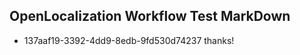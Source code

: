 ## OpenLocalization Workflow Test MarkDown
* 137aaf19-3392-4dd9-8edb-9fd530d74237 
thanks!<!--HONumber=Mar16_HO4-->
